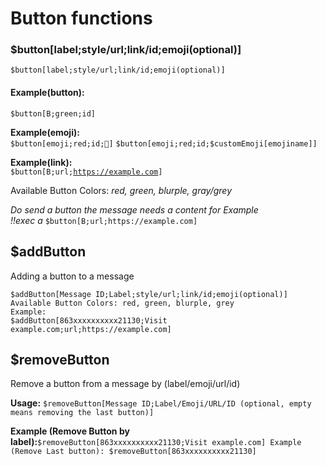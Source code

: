 # Button functions

### $button\[label;style/url;link/id;emoji\(optional\)\]

`$button[label;style/url;link/id;emoji(optional)]`

#### Example\(button\): 

`$button[B;green;id]`

**Example\(emoji\):**  
`$button[emoji;red;id;🚚]` `$button[emoji;red;id;$customEmoji[emojiname]]`

**Example\(link\):**   
`$button[B;url;`[`https://example.com`](https://example.com)`]`

Available Button Colors: _red, green, blurple, gray/grey_

_Do send a button the message needs a content for Example  
!!exec a_ `$button[B;url;https://example.com]`

## $addButton

Adding a button to a message

```text
$addButton[Message ID;Label;style/url;link/id;emoji(optional)] 
Available Button Colors: red, green, blurple, grey 
Example: 
$addButton[863xxxxxxxxxx21130;Visit example.com;url;https://example.com]
```

## $removeButton 

Remove a button from a message by \(label/emoji/url/id\)

**Usage:** `$removeButton[Message ID;Label/Emoji/URL/ID (optional, empty means removing the last button)]`

 **Example \(Remove Button by label\):**`$removeButton[863xxxxxxxxxx21130;Visit example.com] Example (Remove Last button): $removeButton[863xxxxxxxxxx21130]`


